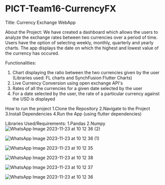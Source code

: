 # PICT-Team16-CurrencyFX

Title: Currency Exchange WebApp

About the Project:
We have created a dashboard which allows the users to analyze the exchange rates between two currencies over a period of time. Users have the option of selecting weekly, monthly, quarterly and yearly charts. The app displays the date on which the highest and lowest value of the currency has occured.

 Functionalities:
 1. Chart displaying the ratio between the two currencies given by the user (Libraries used: FL charts and SynchFusion Flutter Charts)
 2. Live Currency Conversion using open exchange API's
 3. Rates of all the currencies for a given date selected by the user
 4. For a date selected by the user, the rate of a particular currency against the USD is displayed

How to run the project
1.Clone the Repository
2.Navigate to the Project
3.Install Dependencies
4.Run the App (using flutter dependencies) 

Libraries Used/Requirements:
1.Pandas
2.Numpy
![WhatsApp Image 2023-11-23 at 10 12 36 (2)](https://github.com/FireFeast7/PICT-Team16-CurrencyFX/assets/132999100/0dfe0d57-a4cb-46fa-b025-8ef058f95a7b)

![WhatsApp Image 2023-11-23 at 10 12 36 (1)](https://github.com/FireFeast7/PICT-Team16-CurrencyFX/assets/132999100/251788e5-682d-4d1f-a536-6e748b441d2a)

![WhatsApp Image 2023-11-23 at 10 12 35](https://github.com/FireFeast7/PICT-Team16-CurrencyFX/assets/132999100/7a15a6a8-9e60-4023-baf1-0662274e13c4)

![WhatsApp Image 2023-11-23 at 10 12 38](https://github.com/FireFeast7/PICT-Team16-CurrencyFX/assets/132999100/73fa5b7b-01c6-409f-a4b5-b498f91313bf)

![WhatsApp Image 2023-11-23 at 10 12 37](https://github.com/FireFeast7/PICT-Team16-CurrencyFX/assets/132999100/f0c08818-60f9-4778-9edc-288fce426339)

![WhatsApp Image 2023-11-23 at 10 12 36](https://github.com/FireFeast7/PICT-Team16-CurrencyFX/assets/132999100/c41aba76-f1ba-4395-9792-848b3e62d388)






